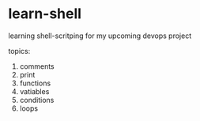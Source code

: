 # learn-shell
learning shell-scritping for my upcoming devops project

topics:
1. comments
2. print
3. functions
4. vatiables
5. conditions
6. loops
